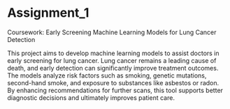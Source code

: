 # Assignment_1
Coursework: Early Screening Machine Learning Models for Lung Cancer Detection

This project aims to develop machine learning models to assist doctors in early screening for lung cancer. Lung cancer remains a leading cause of death, and early detection can significantly improve treatment outcomes. The models analyze risk factors such as smoking, genetic mutations, second-hand smoke, and exposure to substances like asbestos or radon. By enhancing recommendations for further scans, this tool supports better diagnostic decisions and ultimately improves patient care.


